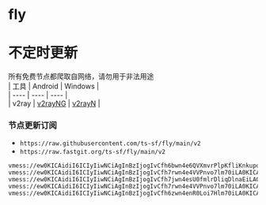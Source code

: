 # fly
# 不定时更新
所有免费节点都爬取自网络，请勿用于非法用途  
|  工具  | Android  | Windows  |  
|  ----  | ----   | ----  |  
| v2ray  | [v2rayNG](https://github.com/2dust/v2rayNG/releases) | [v2rayN](https://github.com/2dust/v2rayN/releases) |  
  
### 节点更新订阅  
- `https://raw.githubusercontent.com/ts-sf/fly/main/v2`  
- `https://raw.fastgit.org/ts-sf/fly/main/v2`  
``` 
vmess://ew0KICAidiI6ICIyIiwNCiAgInBzIjogIvCfh6bwn4e6QVXmvrPlpKfliKnkupoiLA0KICAiYWRkIjogImNhbWJyaWRnZS5vcmciLA0KICAicG9ydCI6ICI0NDMiLA0KICAiaWQiOiAiM0UyNzFDNUYtMjhGRi00NzA0LUI4RTUtQ0MyQjM5QUI3RjYwIiwNCiAgImFpZCI6ICIwIiwNCiAgInNjeSI6ICJhdXRvIiwNCiAgIm5ldCI6ICJ3cyIsDQogICJ0eXBlIjogIm5vbmUiLA0KICAiaG9zdCI6ICJMaWxsZS5rb3RpY2suc2l0ZSIsDQogICJwYXRoIjogIi9zcGVlZHRlc3QiLA0KICAidGxzIjogInRscyIsDQogICJzbmkiOiAiIg0KfQ==
vmess://ew0KICAidiI6ICIyIiwNCiAgInBzIjogIvCfh7rwn4e4VVPnvo7lm70iLA0KICAiYWRkIjogIjEyMC4yMjYuNTAuNjgiLA0KICAicG9ydCI6ICI1OTkwMiIsDQogICJpZCI6ICI0MTgwNDhhZi1hMjkzLTRiOTktOWIwYy05OGNhMzU4MGRkMjQiLA0KICAiYWlkIjogIjY0IiwNCiAgInNjeSI6ICJhdXRvIiwNCiAgIm5ldCI6ICJ0Y3AiLA0KICAidHlwZSI6ICJub25lIiwNCiAgImhvc3QiOiAianAud3loa2FhMC5nYSIsDQogICJwYXRoIjogIi90Z0Boa2FhMCIsDQogICJ0bHMiOiAiIiwNCiAgInNuaSI6ICIiDQp9
vmess://ew0KICAidiI6ICIyIiwNCiAgInBzIjogIvCfh7jwn4esU0fmlrDliqDlnaEiLA0KICAiYWRkIjogIm9tb3J0aW5lci5nc3RheGljLnh5eiIsDQogICJwb3J0IjogIjEyMDAzIiwNCiAgImlkIjogImUwOWViNzcyLWM1ZWYtM2E2Yi1hM2U1LTM0NWEzZTY5MDUxOCIsDQogICJhaWQiOiAiMCIsDQogICJzY3kiOiAiYXV0byIsDQogICJuZXQiOiAidGNwIiwNCiAgInR5cGUiOiAibm9uZSIsDQogICJob3N0IjogIm9tb3J0aW5lci5nc3RheGljLnh5eiIsDQogICJwYXRoIjogIi8iLA0KICAidGxzIjogIiIsDQogICJzbmkiOiAiIg0KfQ==
vmess://ew0KICAidiI6ICIyIiwNCiAgInBzIjogIvCfh7rwn4e4VVPnvo7lm70iLA0KICAiYWRkIjogIjE0Mi40Ljk3Ljc3IiwNCiAgInBvcnQiOiAiNDQ5NDIiLA0KICAiaWQiOiAiNDE4MDQ4YWYtYTI5My00Yjk5LTliMGMtOThjYTM1ODBkZDI0IiwNCiAgImFpZCI6ICI2NCIsDQogICJzY3kiOiAiYXV0byIsDQogICJuZXQiOiAidGNwIiwNCiAgInR5cGUiOiAibm9uZSIsDQogICJob3N0IjogIiIsDQogICJwYXRoIjogIiIsDQogICJ0bHMiOiAiIiwNCiAgInNuaSI6ICIiDQp9
vmess://ew0KICAidiI6ICIyIiwNCiAgInBzIjogIvCfh6zwn4enR0Loi7Hlm70iLA0KICAiYWRkIjogImNkbi50d2l0dGVyLm5vdy5jYyIsDQogICJwb3J0IjogIjQ0MyIsDQogICJpZCI6ICI4NzI4M2ZlNy0wOGU1LTQwM2ItYTBhYS1hZGQ3Y2Q2OGEyM2UiLA0KICAiYWlkIjogIjAiLA0KICAic2N5IjogImF1dG8iLA0KICAibmV0IjogIndzIiwNCiAgInR5cGUiOiAibm9uZSIsDQogICJob3N0IjogImxvLnR3aXR0ZWkubWUiLA0KICAicGF0aCI6ICIvaWt1biIsDQogICJ0bHMiOiAidGxzIiwNCiAgInNuaSI6ICIiDQp9
```